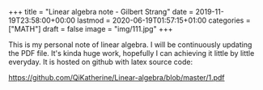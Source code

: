 +++
title = "Linear algebra note - Gilbert Strang"
date = 2019-11-19T23:58:00+00:00
lastmod = 2020-06-19T01:57:15+01:00
categories = ["MATH"]
draft = false
image = "img/111.jpg"
+++

This is my personal note of linear algebra. I will be continuously updating the
PDF file. It's kinda huge work, hopefully I can achieving it little by little
everyday. It is hosted on github with latex source code:

<https://github.com/QiKatherine/Linear-algebra/blob/master/1.pdf>
